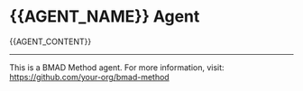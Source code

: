 # {{AGENT_NAME}} Agent

{{AGENT_CONTENT}}

---

This is a BMAD Method agent. For more information, visit: https://github.com/your-org/bmad-method
